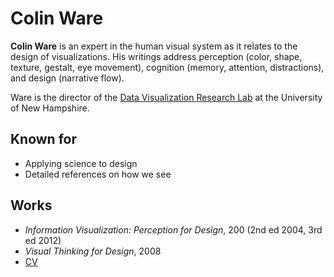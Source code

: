 # Colin Ware

**Colin Ware** is an expert in the human visual system as it relates to the
design of visualizations. His writings address perception (color, shape,
texture, gestalt, eye movement), cognition (memory, attention, distractions),
and design (narrative flow).

Ware is the director of the [Data Visualization Research
Lab](http://ccom.unh.edu/vislab/index.html) at the University of New Hampshire.

## Known for
* Applying science to design
* Detailed references on how we see

## Works
* _Information Visualization: Perception for Design_, 200 (2nd ed 2004, 3rd ed 2012)
* _Visual Thinking for Design_, 2008
* [CV](http://ccom.unh.edu/vislab/colin_ware_pubs.html)
